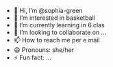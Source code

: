 - 👋 Hi, I’m @sophia-green
- 👀 I’m interested in basketball
- 🌱 I’m currently learning in 6.clas
- 💞️ I’m looking to collaborate on ...
- 📫 How to reach me per e mail
- 😄 Pronouns: she/her
- ⚡ Fun fact: ...

<!---
sophia-green/sophia-green is a ✨ special ✨ repository because its `README.md` (this file) appears on your GitHub profile.
You can click the Preview link to take a look at your changes.
--->
